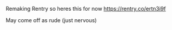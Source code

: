 Remaking Rentry so heres this for now https://rentry.co/ertn3i9f

May come off as rude (just nervous)

